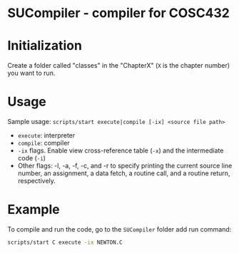 SUCompiler - compiler for COSC432
===

# Initialization

Create a folder called "classes" in the "ChapterX" (`X` is the chapter number)  you want to run. 

# Usage


Sample usage: `scripts/start execute|compile [-ix] <source file path>`

* `execute`: interpreter
* `compile`: compiler
* `-ix` flags. Enable view cross-reference table (`-x`) and the intermediate code (`-i`)
* Other flags: -l, -a, -f, -c, and -r to specify printing the current source line number, an assignment, a data fetch, a routine call, and a routine return, respectively. 

# Example
To compile and run the code, go to the `SUCompiler` folder add run command:


```sh
scripts/start C execute -ix NEWTON.C
```
